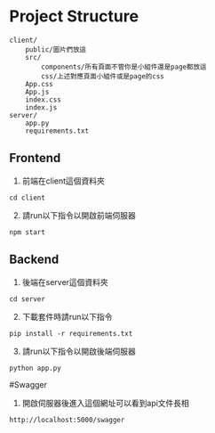 # Project Structure

```
client/
    public/圖片們放這
    src/
        components/所有頁面不管你是小組件還是page都放這
        css/上述對應頁面小組件或是page的css
    App.css
    App.js
    index.css
    index.js
server/
    app.py
    requirements.txt
```

## Frontend
1. 前端在client這個資料夾
```
cd client
```
2. 請run以下指令以開啟前端伺服器
```
npm start
```

## Backend
1. 後端在server這個資料夾
```
cd server
```
2. 下載套件時請run以下指令
```
pip install -r requirements.txt
```
3. 請run以下指令以開啟後端伺服器
```
python app.py
```

#Swagger
1. 開啟伺服器後進入這個網址可以看到api文件長相
```
http://localhost:5000/swagger
```

